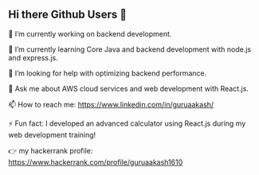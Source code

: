 ## Hi there Github Users 🙋

🔭 I’m currently working on backend development.

🌱 I’m currently learning Core Java and backend development with node.js and express.js.

🤔 I’m looking for help with optimizing backend performance.

💬 Ask me about AWS cloud services and web development with React.js.

📫 How to reach me: https://www.linkedin.com/in/guruaakash/

⚡ Fun fact: I developed an advanced calculator using React.js during my web development training!

👉 my hackerrank profile: https://www.hackerrank.com/profile/guruaakash1610

